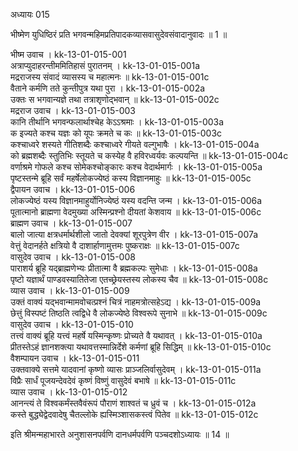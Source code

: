 अध्यायः 015

भीष्मेण युधिष्ठिरं प्रति भगवन्महिमप्रतिपादकव्यासवासुदेवसंवादानुवादः ॥ 1 ॥	

भीष्म उवाच ।	kk-13-01-015-001  
अत्राप्युदाहरन्तीममितिहासं पुरातनम् ।	kk-13-01-015-001a  
मद्रराजस्य संवादं व्यासस्य च महात्मनः ॥	kk-13-01-015-001c  
वैताने कर्मणि तते कुन्तीपुत्र यथा पुरा ।	kk-13-01-015-002a  
उक्तः स भगवान्यज्ञे तथा तत्राशृणोद्भवान् ॥	kk-13-01-015-002c  
मद्रराज उवाच ।	kk-13-01-015-003  
कानि तीर्थानि भगवन्फलार्थाश्चेह केऽऽश्रमाः ।	kk-13-01-015-003a  
क इज्यते कश्च यज्ञः को यूपः क्रमते च कः ॥	kk-13-01-015-003c  
कश्चाध्वरे शस्यते गीतिशब्दैः कश्चाध्वरे गीयते वल्गुभाषैः ।	kk-13-01-015-004a  
को ब्रह्मशब्दैः स्तुतिभिः स्तूयते च कस्येह वै हविरध्वर्यवः कल्पयन्ति ॥	kk-13-01-015-004c  
वर्णाश्रमे गोफले कश्च सोमेकश्चोङ्कारः कश्च वेदार्थमार्गः ।	kk-13-01-015-005a  
पृष्टस्तन्मे ब्रूहि सर्वं महर्षेलोकज्येष्ठं कस्य विज्ञानमाहुः ॥	kk-13-01-015-005c  
द्वैपायन उवाच ।	kk-13-01-015-006  
लोकज्येष्ठं यस्य विज्ञानमाहुर्योनिज्येष्ठं यस्य वदन्ति जन्म ।	kk-13-01-015-006a  
पूतात्मानो ब्राह्मणा वेदमुख्या अस्मिन्प्रश्नो दीयतां केशवाय ॥	kk-13-01-015-006c  
ब्राह्मण उवाच ।	kk-13-01-015-007  
बालो जात्या क्षत्रधर्मार्थशीलो जातो देवक्यां शूरपुत्रेण वीर ।	kk-13-01-015-007a  
वेत्तुं वेदानर्हते क्षत्रियो वै दाशार्हाणामुत्तमः पुष्कराक्षः ॥	kk-13-01-015-007c  
वासुदेव उवाच ।	kk-13-01-015-008  
पाराशर्य ब्रूहि यद्ब्राह्मणेभ्यः प्रीतात्मा वै ब्रह्मकल्पः सुमेधाः ।	kk-13-01-015-008a  
पृष्टो यज्ञार्थं पाण्डवस्यातितेजा एतच्छ्रेयस्तस्य लोकस्य चैव ॥	kk-13-01-015-008c  
व्यास उवाच ।	kk-13-01-015-009  
उक्तं वाक्यं यद्भवान्मामवोचत्प्रश्नं चित्रं नाहमत्रोत्सहेऽद्य ।	kk-13-01-015-009a  
छेत्तुं विस्पष्टं तिष्ठति त्वद्विधे वै लोकज्येष्ठे विश्वरूपे सुनाभे ॥	kk-13-01-015-009c  
वासुदेव उवाच ।	kk-13-01-015-010  
तत्त्वं वाक्यं ब्रूहि यत्त्वं महर्षे यस्मिन्कृष्णः प्रोच्यते वै यथावत् ।	kk-13-01-015-010a  
प्रीतस्तेऽहं ज्ञानशक्त्या यथावत्तस्मान्निर्देशे कर्मणां ब्रूहि सिद्धिम् ॥	kk-13-01-015-010c  
वैशम्पायन उवाच ।	kk-13-01-015-011  
उक्तवाक्ये सत्तमे यादवानां कृष्णो व्यासः प्राञ्जलिर्वासुदेवम् ।	kk-13-01-015-011a  
विप्रैः सार्धं पूजयन्देवदेवं कृष्णं विष्णुं वासुदेवं बभाषे ॥	kk-13-01-015-011c  
व्यास उवाच ।	kk-13-01-015-012  
आनन्त्यं ते विश्वकर्मंस्तवैवंरूपं पौराणं शाश्वतं च ध्रुवं च ।	kk-13-01-015-012a  
कस्ते बुद्ध्येद्वेदवादेषु चैतल्लोके ह्यस्मिञ्शासकस्त्वं पितेव ॥	kk-13-01-015-012c  

इति श्रीमन्महाभारते अनुशासनपर्वणि दानधर्मपर्वणि पञ्चदशोऽध्यायः ॥ 14 ॥
